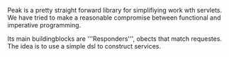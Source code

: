 Peak is a pretty straight forward library for simplifiying work wth servlets. We have tried to make a reasonable compromise between functional
and imperative programming.

Its main buildingblocks are '''Responders''', obects that match requestes. The idea is to use a simple dsl to construct
services.